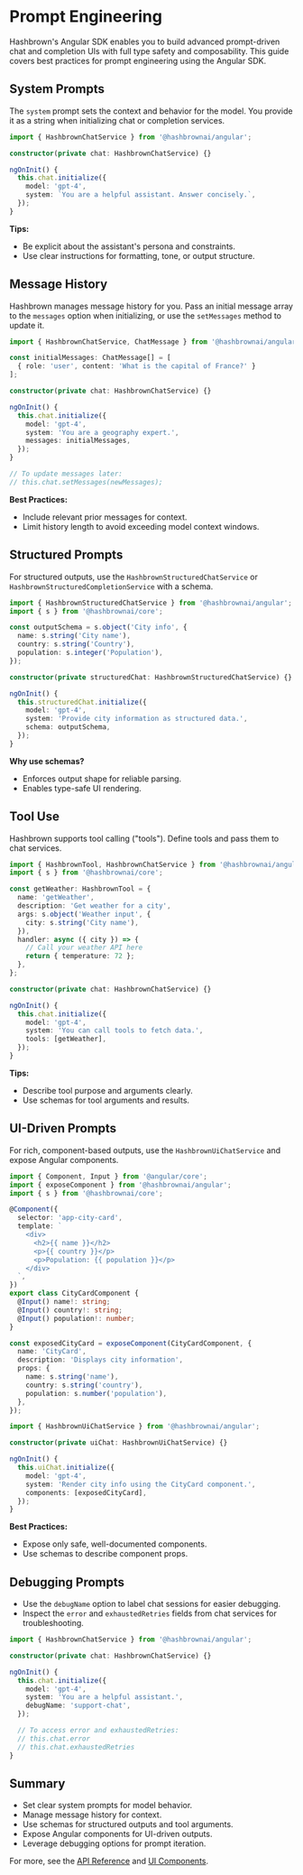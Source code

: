 # Prompt Engineering

Hashbrown's Angular SDK enables you to build advanced prompt-driven chat and completion UIs with full type safety and composability. This guide covers best practices for prompt engineering using the Angular SDK.

## System Prompts

The `system` prompt sets the context and behavior for the model. You provide it as a string when initializing chat or completion services.

```typescript
import { HashbrownChatService } from '@hashbrownai/angular';

constructor(private chat: HashbrownChatService) {}

ngOnInit() {
  this.chat.initialize({
    model: 'gpt-4',
    system: `You are a helpful assistant. Answer concisely.`,
  });
}
```

**Tips:**

- Be explicit about the assistant's persona and constraints.
- Use clear instructions for formatting, tone, or output structure.

## Message History

Hashbrown manages message history for you. Pass an initial message array to the `messages` option when initializing, or use the `setMessages` method to update it.

```typescript
import { HashbrownChatService, ChatMessage } from '@hashbrownai/angular';

const initialMessages: ChatMessage[] = [
  { role: 'user', content: 'What is the capital of France?' }
];

constructor(private chat: HashbrownChatService) {}

ngOnInit() {
  this.chat.initialize({
    model: 'gpt-4',
    system: 'You are a geography expert.',
    messages: initialMessages,
  });
}

// To update messages later:
// this.chat.setMessages(newMessages);
```

**Best Practices:**

- Include relevant prior messages for context.
- Limit history length to avoid exceeding model context windows.

## Structured Prompts

For structured outputs, use the `HashbrownStructuredChatService` or `HashbrownStructuredCompletionService` with a schema.

```typescript
import { HashbrownStructuredChatService } from '@hashbrownai/angular';
import { s } from '@hashbrownai/core';

const outputSchema = s.object('City info', {
  name: s.string('City name'),
  country: s.string('Country'),
  population: s.integer('Population'),
});

constructor(private structuredChat: HashbrownStructuredChatService) {}

ngOnInit() {
  this.structuredChat.initialize({
    model: 'gpt-4',
    system: 'Provide city information as structured data.',
    schema: outputSchema,
  });
}
```

**Why use schemas?**

- Enforces output shape for reliable parsing.
- Enables type-safe UI rendering.

## Tool Use

Hashbrown supports tool calling ("tools"). Define tools and pass them to chat services.

```typescript
import { HashbrownTool, HashbrownChatService } from '@hashbrownai/angular';
import { s } from '@hashbrownai/core';

const getWeather: HashbrownTool = {
  name: 'getWeather',
  description: 'Get weather for a city',
  args: s.object('Weather input', {
    city: s.string('City name'),
  }),
  handler: async ({ city }) => {
    // Call your weather API here
    return { temperature: 72 };
  },
};

constructor(private chat: HashbrownChatService) {}

ngOnInit() {
  this.chat.initialize({
    model: 'gpt-4',
    system: 'You can call tools to fetch data.',
    tools: [getWeather],
  });
}
```

**Tips:**

- Describe tool purpose and arguments clearly.
- Use schemas for tool arguments and results.

## UI-Driven Prompts

For rich, component-based outputs, use the `HashbrownUiChatService` and expose Angular components.

```typescript
import { Component, Input } from '@angular/core';
import { exposeComponent } from '@hashbrownai/angular';
import { s } from '@hashbrownai/core';

@Component({
  selector: 'app-city-card',
  template: `
    <div>
      <h2>{{ name }}</h2>
      <p>{{ country }}</p>
      <p>Population: {{ population }}</p>
    </div>
  `,
})
export class CityCardComponent {
  @Input() name!: string;
  @Input() country!: string;
  @Input() population!: number;
}

const exposedCityCard = exposeComponent(CityCardComponent, {
  name: 'CityCard',
  description: 'Displays city information',
  props: {
    name: s.string('name'),
    country: s.string('country'),
    population: s.number('population'),
  },
});

import { HashbrownUiChatService } from '@hashbrownai/angular';

constructor(private uiChat: HashbrownUiChatService) {}

ngOnInit() {
  this.uiChat.initialize({
    model: 'gpt-4',
    system: 'Render city info using the CityCard component.',
    components: [exposedCityCard],
  });
}
```

**Best Practices:**

- Expose only safe, well-documented components.
- Use schemas to describe component props.

## Debugging Prompts

- Use the `debugName` option to label chat sessions for easier debugging.
- Inspect the `error` and `exhaustedRetries` fields from chat services for troubleshooting.

```typescript
import { HashbrownChatService } from '@hashbrownai/angular';

constructor(private chat: HashbrownChatService) {}

ngOnInit() {
  this.chat.initialize({
    model: 'gpt-4',
    system: 'You are a helpful assistant.',
    debugName: 'support-chat',
  });

  // To access error and exhaustedRetries:
  // this.chat.error
  // this.chat.exhaustedRetries
}
```

## Summary

- Set clear system prompts for model behavior.
- Manage message history for context.
- Use schemas for structured outputs and tool arguments.
- Expose Angular components for UI-driven outputs.
- Leverage debugging options for prompt iteration.

For more, see the [API Reference](../api/README.md) and [UI Components](./ui-components.md).
